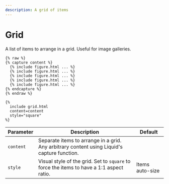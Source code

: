 ```yaml
---
description: A grid of items
---
```


# Grid

A list of items to arrange in a grid. Useful for image galleries.

```
{% raw %}
{% capture content %}
  {% include figure.html ... %}
  {% include figure.html ... %}
  {% include figure.html ... %}
  {% include figure.html ... %}
  {% include figure.html ... %}
{% endcapture %}
{% endraw %}

{%
  include grid.html
  content=content
  style="square"
%}
```

| Parameter | Description                                                                                 | Default         |
| --------- | ------------------------------------------------------------------------------------------- | --------------- |
| `content` | Separate items to arrange in a grid. Any arbitrary content using Liquid's capture function. |                 |
| `style`   | Visual style of the grid. Set to `square` to force the items to have a 1:1 aspect ratio.    | Items auto-size |
